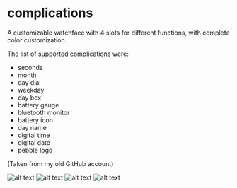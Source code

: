 # complications

A customizable watchface with 4 slots for different functions, with complete color customization.

The list of supported complications were:
* seconds
* month
* day dial
* weekday
* day box
* battery gauge
* bluetooth monitor
* battery icon
* day name
* digital time
* digital date
* pebble logo

(Taken from my old GitHub account)

![alt text](comp1.png "complications")
![alt text](comp2.png "complications")
![alt text](comp3.png "complications")
![alt text](comp4.png "complications")